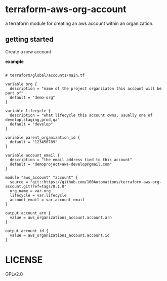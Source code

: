 # terraform-aws-org-account
a terraform module for creating an aws account within an organization.

## getting started
Create a new account 

**example**
```hcl

# terraform/global/accounts/main.tf

variable org {
  description = "name of the project organziaton this account will be part of"
  default = "demo-org"
}

variable lifecycle {
  description = "what lifecycle this account owns; usually one of develop,staging,prod,qa"
  default = "develop"
}

variable parent_organization_id {
  default = "123456789"
}

variable account_email {
  description = "the email address tied to this account"
  default = "demoproject+aws-develop@gmail.com"
}

module "aws_account" "account" {
  source = "git::https://github.com/100Automations/terraform-aws-org-account.git?ref=tags/0.1.0"
  org_name = var.org
  lifecycle = var.lifecycle
  account_email = var.account_email
}

output account_arn {
  value = aws_organizations_account.account.arn
}

output account_id {
  value = aws_organizations_account.account.id
}
```

# LICENSE
GPLv2.0
